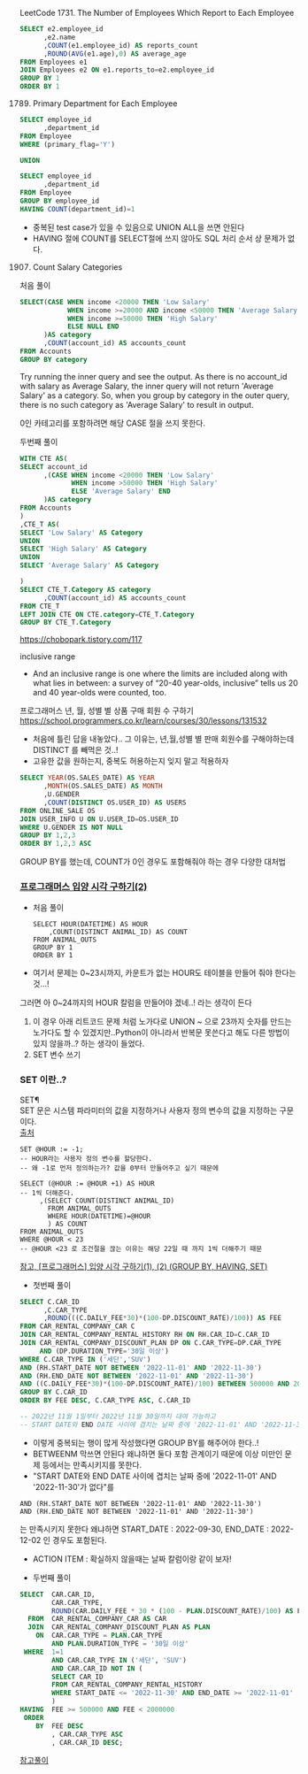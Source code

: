 LeetCode 1731. The Number of Employees Which Report to Each Employee

```sql
SELECT e2.employee_id
      ,e2.name
      ,COUNT(e1.employee_id) AS reports_count 
      ,ROUND(AVG(e1.age),0) AS average_age
FROM Employees e1
JOIN Employees e2 ON e1.reports_to=e2.employee_id
GROUP BY 1
ORDER BY 1 
```

1789. Primary Department for Each Employee
```sql
SELECT employee_id
      ,department_id
FROM Employee
WHERE (primary_flag='Y') 

UNION 

SELECT employee_id
      ,department_id
FROM Employee
GROUP BY employee_id 
HAVING COUNT(department_id)=1 
```
- 중복된 test case가 있을 수 있음으로 UNION ALL을 쓰면 안된다
- HAVING 절에 COUNT를 SELECT절에 쓰지 않아도 SQL 처리 순서 상 문제가 없다.

1907. Count Salary Categories

처음 풀이 
```sql
SELECT(CASE WHEN income <20000 THEN 'Low Salary' 
            WHEN income >=20000 AND income <50000 THEN 'Average Salary'
            WHEN income >=50000 THEN 'High Salary' 
            ELSE NULL END
      )AS category
      ,COUNT(account_id) AS accounts_count        
FROM Accounts
GROUP BY category
```
Try running the inner query and see the output.
As there is no account_id with salary as Average Salary, the inner query will not return 'Average Salary' as a category. So, when you group by category in the outer query, there is no such category as 'Average Salary' to result in output.

0인 카테고리를 포함하려면 해당 CASE 절을 쓰지 못한다. 

두번째 풀이 
```sql
WITH CTE AS(
SELECT account_id
      ,(CASE WHEN income <20000 THEN 'Low Salary' 
             WHEN income >50000 THEN 'High Salary' 
             ELSE 'Average Salary' END
      )AS category
FROM Accounts
)
,CTE_T AS(
SELECT 'Low Salary' AS Category
UNION
SELECT 'High Salary' AS Category
UNION
SELECT 'Average Salary' AS Category       

)
SELECT CTE_T.Category AS category
      ,COUNT(account_id) AS accounts_count
FROM CTE_T
LEFT JOIN CTE ON CTE.category=CTE_T.Category  
GROUP BY CTE_T.Category
```
https://chobopark.tistory.com/117

inclusive range
- And an inclusive range is one where the limits are included along with what lies in between: a survey of “20-40 year-olds, inclusive” tells us 20 and 40 year-olds were counted, too.



프로그래머스 
년, 월, 성별 별 상품 구매 회원 수 구하기
https://school.programmers.co.kr/learn/courses/30/lessons/131532
- 처음에 틀린 답을 내놓았다.. 그 이유는, 년,월,성별 별 판매 회원수를 구해야하는데 DISTINCT 를 빼먹은 것..!
- 고유한 값을 원하는지, 중복도 허용하는지 잊지 말고 적용하자 
```sql
SELECT YEAR(OS.SALES_DATE) AS YEAR
      ,MONTH(OS.SALES_DATE) AS MONTH
      ,U.GENDER 
      ,COUNT(DISTINCT OS.USER_ID) AS USERS
FROM ONLINE_SALE OS 
JOIN USER_INFO U ON U.USER_ID=OS.USER_ID 
WHERE U.GENDER IS NOT NULL
GROUP BY 1,2,3
ORDER BY 1,2,3 ASC
```

GROUP BY를 했는데, COUNT가 0인 경우도 포함해줘야 하는 경우 다양한 대처법

### [프로그래머스 입양 시각 구하기(2)](https://school.programmers.co.kr/learn/courses/30/lessons/59413)

-   처음 풀이
    
    ```
    SELECT HOUR(DATETIME) AS HOUR
        ,COUNT(DISTINCT ANIMAL_ID) AS COUNT
    FROM ANIMAL_OUTS
    GROUP BY 1 
    ORDER BY 1
    ```
    

-   여기서 문제는 0~23시까지, 카운트가 없는 HOUR도 테이블을 만들어 줘야 한다는 것...!

그러면 아 0~24까지의 HOUR 칼럼을 만들어야 겠네..! 라는 생각이 든다

1.  이 경우 아래 리트코드 문제 처럼 노가다로 UNION ~ 으로 23까지 숫자를 만드는 노가다도 할 수 있겠지만..Python이 아니라서 반복문 못쓴다고 해도 다른 방법이 있지 않을까..? 하는 생각이 들었다.
2.  SET 변수 쓰기

### SET 이란..?

SET¶  
SET 문은 시스템 파라미터의 값을 지정하거나 사용자 정의 변수의 값을 지정하는 구문이다.  
[출처](https://www.cubrid.org/manual/ko/10.2/sql/query/set.html)

```
SET @HOUR := -1; 
-- HOUR라는 사용자 정의 변수를 할당한다. 
-- 왜 -1로 먼저 정의하는가? 값을 0부터 만들어주고 싶기 때문에 

SELECT (@HOUR := @HOUR +1) AS HOUR
-- 1씩 더해준다. 
     ,(SELECT COUNT(DISTINCT ANIMAL_ID)
       FROM ANIMAL_OUTS
       WHERE HOUR(DATETIME)=@HOUR 
       ) AS COUNT
FROM ANIMAL_OUTS
WHERE @HOUR < 23
-- @HOUR <23 로 조건절을 끊는 이유는 해당 22일 때 까지 1씩 더해주기 때문 
```

[참고, \[프로그래머스\] 입양 시각 구하기(1), (2) (GROUP BY, HAVING, SET)](https://chanhuiseok.github.io/posts/db-6/)



- 첫번째 풀이
```SQL
SELECT C.CAR_ID
      ,C.CAR_TYPE
      ,ROUND(((C.DAILY_FEE*30)*(100-DP.DISCOUNT_RATE)/100)) AS FEE
FROM CAR_RENTAL_COMPANY_CAR C
JOIN CAR_RENTAL_COMPANY_RENTAL_HISTORY RH ON RH.CAR_ID=C.CAR_ID 
JOIN CAR_RENTAL_COMPANY_DISCOUNT_PLAN DP ON C.CAR_TYPE=DP.CAR_TYPE 
     AND (DP.DURATION_TYPE='30일 이상') 
WHERE C.CAR_TYPE IN ('세단','SUV') 
AND (RH.START_DATE NOT BETWEEN '2022-11-01' AND '2022-11-30')
AND (RH.END_DATE NOT BETWEEN '2022-11-01' AND '2022-11-30')
AND ((C.DAILY_FEE*30)*(100-DP.DISCOUNT_RATE)/100) BETWEEN 500000 AND 2000000
GROUP BY C.CAR_ID
ORDER BY FEE DESC, C.CAR_TYPE ASC, C.CAR_ID

-- 2022년 11월 1일부터 2022년 11월 30일까지 대여 가능하고
-- START DATE와 END DATE 사이에 겹치는 날짜 중에 '2022-11-01' AND '2022-11-30'가 없다 

```
- 이렇게 중복되는 행이 많게 작성했다면 GROUP BY를 해주어야 한다..!
- BETWEENM 막쓰면 안된다 왜냐하면 둘다 포함 관계이기 때문에 이상 미만인 문제 등에서는 만족시키지를 못한다.
- "START DATE와 END DATE 사이에 겹치는 날짜 중에 '2022-11-01' AND '2022-11-30'가 없다"를
```
AND (RH.START_DATE NOT BETWEEN '2022-11-01' AND '2022-11-30')
AND (RH.END_DATE NOT BETWEEN '2022-11-01' AND '2022-11-30')
```
는 만족시키지 못한다 왜냐하면 START_DATE : 2022-09-30, END_DATE : 2022-12-02 인 경우도 포함된다. 
- ACTION ITEM : 확실하지 않을때는 날짜 칼럼이랑 같이 보자!

- 두번째 풀이

```SQL
SELECT  CAR.CAR_ID,
        CAR.CAR_TYPE,
        ROUND(CAR.DAILY_FEE * 30 * (100 - PLAN.DISCOUNT_RATE)/100) AS FEE
  FROM  CAR_RENTAL_COMPANY_CAR AS CAR
  JOIN  CAR_RENTAL_COMPANY_DISCOUNT_PLAN AS PLAN
    ON  CAR.CAR_TYPE = PLAN.CAR_TYPE 
        AND PLAN.DURATION_TYPE = '30일 이상'
 WHERE  1=1 
        AND CAR.CAR_TYPE IN ('세단', 'SUV')
        AND CAR.CAR_ID NOT IN (
        SELECT CAR_ID
        FROM CAR_RENTAL_COMPANY_RENTAL_HISTORY
        WHERE START_DATE <= '2022-11-30' AND END_DATE >= '2022-11-01'
        )
HAVING  FEE >= 500000 AND FEE < 2000000
 ORDER 
    BY  FEE DESC
        , CAR.CAR_TYPE ASC
        , CAR.CAR_ID DESC;
```
[참고풀이](https://kkw-da.tistory.com/entry/SQL-%ED%8A%B9%EC%A0%95-%EA%B8%B0%EA%B0%84%EB%8F%99%EC%95%88-%EB%8C%80%EC%97%AC-%EA%B0%80%EB%8A%A5%ED%95%9C-%EC%9E%90%EB%8F%99%EC%B0%A8%EB%93%A4%EC%9D%98-%EB%8C%80%EC%97%AC%EB%B9%84%EC%9A%A9-%EA%B5%AC%ED%95%98%EA%B8%B0%ED%94%84%EB%A1%9C%EA%B7%B8%EB%9E%98%EB%A8%B8%EC%8A%A4MySQLLevel-4)

